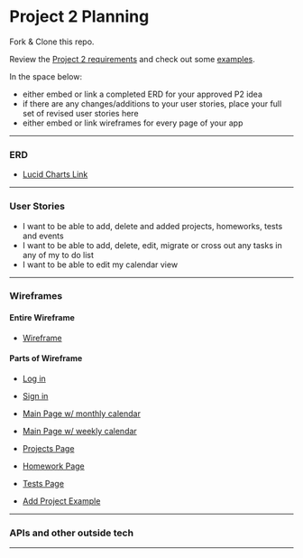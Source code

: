 # Project 2 Planning

Fork & Clone this repo.


Review the [Project 2 requirements](https://tmdarneille.gitbook.io/seirfx/11-projects/project-2#project-feedback-evaluation) and check out some [examples](https://tmdarneille.gitbook.io/seirfx/11-projects/past-projects/project2).


In the space below:
* either embed or link a completed ERD for your approved P2 idea
* if there are any changes/additions to your user stories, place your full set of revised user stories here
* either embed or link wireframes for every page of your app

----------------------------------------------------------
### ERD
* [Lucid Charts Link](https://lucid.app/invitations/accept/abc8e244-229e-473b-acaa-2d89c6318f35)
----------------------------------------------------------
### User Stories
* I want to be able to add, delete and added projects, homeworks, tests and events 
* I want to be able to add, delete, edit, migrate or cross out any tasks in any of my to do list
* I want to be able to edit my calendar view 
----------------------------------------------------------
### Wireframes
#### Entire Wireframe
* [Wireframe](https://imgur.com/a/MAo0h2T)
#### Parts of Wireframe

* [Log in](https://imgur.com/z0ARvlZ)

* [Sign in](https://imgur.com/Zy8y9kn)

* [Main Page w/ monthly calendar](https://imgur.com/OH9nxqk)

* [Main Page w/ weekly calendar](https://imgur.com/ajGlzmJ)

* [Projects Page](https://imgur.com/x5RzKRa)

* [Homework Page](https://imgur.com/qi20ETl)

* [Tests Page](https://imgur.com/VWx2DJh)

* [Add Project Example](https://imgur.com/FQ7aQC8)


----------------------------------------------------------
### APIs and other outside tech

----------------------------------------------------------

